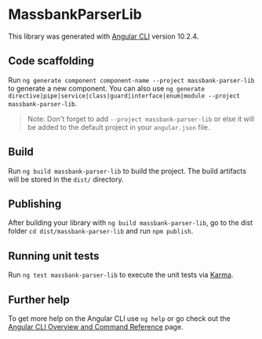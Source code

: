 # MassbankParserLib

This library was generated with [Angular CLI](https://github.com/angular/angular-cli) version 10.2.4.

## Code scaffolding

Run `ng generate component component-name --project massbank-parser-lib` to generate a new component. You can also use `ng generate directive|pipe|service|class|guard|interface|enum|module --project massbank-parser-lib`.
> Note: Don't forget to add `--project massbank-parser-lib` or else it will be added to the default project in your `angular.json` file. 

## Build

Run `ng build massbank-parser-lib` to build the project. The build artifacts will be stored in the `dist/` directory.

## Publishing

After building your library with `ng build massbank-parser-lib`, go to the dist folder `cd dist/massbank-parser-lib` and run `npm publish`.

## Running unit tests

Run `ng test massbank-parser-lib` to execute the unit tests via [Karma](https://karma-runner.github.io).

## Further help

To get more help on the Angular CLI use `ng help` or go check out the [Angular CLI Overview and Command Reference](https://angular.io/cli) page.
